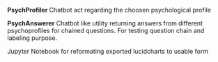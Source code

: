 **PsychProfiler**
Chatbot act regarding the choosen psychological profile

**PsychAnswerer**
Chatbot like utility returning answers from different psychoprofiles for chained questions.
For testing question chain and labeling purpose.


Jupyter Notebook for reformating exported lucidcharts to usable form 

